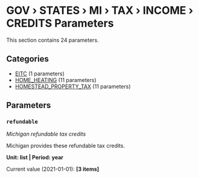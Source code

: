 # GOV › STATES › MI › TAX › INCOME › CREDITS Parameters

This section contains 24 parameters.

## Categories

- [EITC](eitc/index.md) (1 parameters)
- [HOME_HEATING](home_heating/index.md) (11 parameters)
- [HOMESTEAD_PROPERTY_TAX](homestead_property_tax/index.md) (11 parameters)

## Parameters

### `refundable`
*Michigan refundable tax credits*

Michigan provides these refundable tax credits.

**Unit: list | Period: year**

Current value (2021-01-01): **[3 items]**

